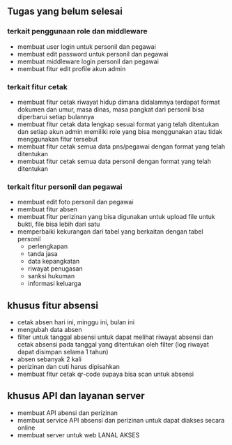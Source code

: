 ## Tugas yang belum selesai
### terkait penggunaan role dan middleware
- membuat user login untuk personil dan pegawai
- membuat edit password untuk personil dan pegawai
- membuat middleware login personil dan pegawai
- membuat fitur edit profile akun admin
### terkait fitur cetak
- membuat fitur cetak riwayat hidup dimana didalamnya terdapat format dokumen dan umur, masa dinas, masa pangkat dari personil bisa diperbarui setiap bulannya
- membuat fitur cetak data lengkap sesuai format yang telah ditentukan dan setiap akun admin memiliki role yang bisa menggunakan atau tidak menggunakan fitur tersebut
- membuat fitur cetak semua data pns/pegawai dengan format yang telah ditentukan
- membuat fitur cetak semua data personil dengan format yang telah ditentukan
### terkait fitur personil dan pegawai
- membuat edit foto personil dan pegawai
- membuat fitur absen
- membuat fitur perizinan yang bisa digunakan untuk upload file untuk bukti, file bisa lebih dari satu
- memperbaiki kekurangan dari tabel yang berkaitan dengan tabel personil
    - perlengkapan
    - tanda jasa 
    - data kepangkatan
    - riwayat penugasan
    - sanksi hukuman
    - informasi keluarga

## khusus fitur absensi
- cetak absen hari ini, minggu ini, bulan ini
- mengubah data absen
- filter untuk tanggal absensi untuk dapat melihat riwayat absensi dan cetak absensi pada tanggal yang ditentukan oleh filter (log riwayat dapat disimpan selama 1 tahun)
- absen sebanyak 2 kali
- perizinan dan cuti harus dipisahkan
- membuat fitur cetak qr-code supaya bisa scan untuk absensi

## khusus API dan layanan server
- membuat API abensi dan perizinan
- membuat service API absensi dan perizinan untuk dapat diakses secara online
- membuat server untuk web LANAL AKSES